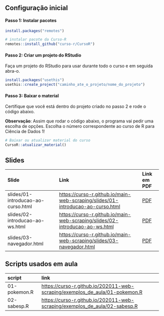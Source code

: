 
<!-- README.md is generated from README.Rmd. Please edit that file -->

## Configuração inicial

#### Passo 1: Instalar pacotes

``` r
install.packages("remotes")

# instalar pacote da Curso-R
remotes::install_github("curso-r/CursoR")
```

#### Passo 2: Criar um projeto do RStudio

Faça um projeto do RStudio para usar durante todo o curso e em seguida
abra-o.

``` r
install.packages("usethis")
usethis::create_project("caminho_ate_o_projeto/nome_do_projeto")
```

#### Passo 3: Baixar o material

Certifique que você está dentro do projeto criado no passo 2 e rode o
código abaixo.

**Observação**: Assim que rodar o código abaixo, o programa vai pedir
uma escolha de opções. Escolha o número correspondente ao curso de R
para Ciência de Dados 1!

``` r
# Baixar ou atualizar material do curso
CursoR::atualizar_material()
```

## Slides

| Slide                              | Link                                                                                                                                                                                    | Link em PDF                                                                                       |
|:-----------------------------------|:----------------------------------------------------------------------------------------------------------------------------------------------------------------------------------------|:--------------------------------------------------------------------------------------------------|
| slides/01-introducao-ao-curso.html | <a href="https://curso-r.github.io/main-web-scraping/slides/01-introducao-ao-curso.html" class="uri">https://curso-r.github.io/main-web-scraping/slides/01-introducao-ao-curso.html</a> | <a href='https://curso-r.github.io/main-web-scraping/slides/01-introducao-ao-curso.pdf'> PDF </a> |
| slides/02-introducao-ao-ws.html    | <a href="https://curso-r.github.io/main-web-scraping/slides/02-introducao-ao-ws.html" class="uri">https://curso-r.github.io/main-web-scraping/slides/02-introducao-ao-ws.html</a>       | <a href='https://curso-r.github.io/main-web-scraping/slides/02-introducao-ao-ws.pdf'> PDF </a>    |
| slides/03-navegador.html           | <a href="https://curso-r.github.io/main-web-scraping/slides/03-navegador.html" class="uri">https://curso-r.github.io/main-web-scraping/slides/03-navegador.html</a>                     | <a href='https://curso-r.github.io/main-web-scraping/slides/03-navegador.pdf'> PDF </a>           |

## Scripts usados em aula

| script       | link                                                                                                                                                                              |
|:-------------|:----------------------------------------------------------------------------------------------------------------------------------------------------------------------------------|
| 01-pokemon.R | <a href="https://curso-r.github.io/202011-web-scraping/exemplos_de_aula/01-pokemon.R" class="uri">https://curso-r.github.io/202011-web-scraping/exemplos_de_aula/01-pokemon.R</a> |
| 02-sabesp.R  | <a href="https://curso-r.github.io/202011-web-scraping/exemplos_de_aula/02-sabesp.R" class="uri">https://curso-r.github.io/202011-web-scraping/exemplos_de_aula/02-sabesp.R</a>   |
